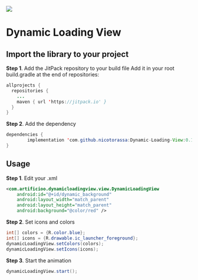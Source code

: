 [![](https://jitpack.io/v/nicotorassa/Dynamic-Loading-View.svg)](https://jitpack.io/#nicotorassa/Dynamic-Loading-View)
# Dynamic Loading View

## Import the library to your project

**Step 1**. Add the JitPack repository to your build file
Add it in your root build.gradle at the end of repositories:

```java
allprojects {
  repositories {
    ...
    maven { url 'https://jitpack.io' }
  }
}
```
**Step 2**. Add the dependency
```java
dependencies {
        implementation 'com.github.nicotorassa:Dynamic-Loading-View:0.1.2'
}
```

## Usage

**Step 1**. Edit your .xml
```xml
<com.artificioo.dynamicloadingview.view.DynamicLoadingView
    android:id="@+id/dynamic_background"
    android:layout_width="match_parent"
    android:layout_height="match_parent"
    android:background="@color/red" />
```

**Step 2**. Set icons and colors
```java
int[] colors = {R.color.blue};
int[] icons = {R.drawable.ic_launcher_foreground};
dynamicLoadingView.setColors(colors);
dynamicLoadingView.setIcons(icons);
```
**Step 3**. Start the animation
```java
dynamicLoadingView.start();
```
